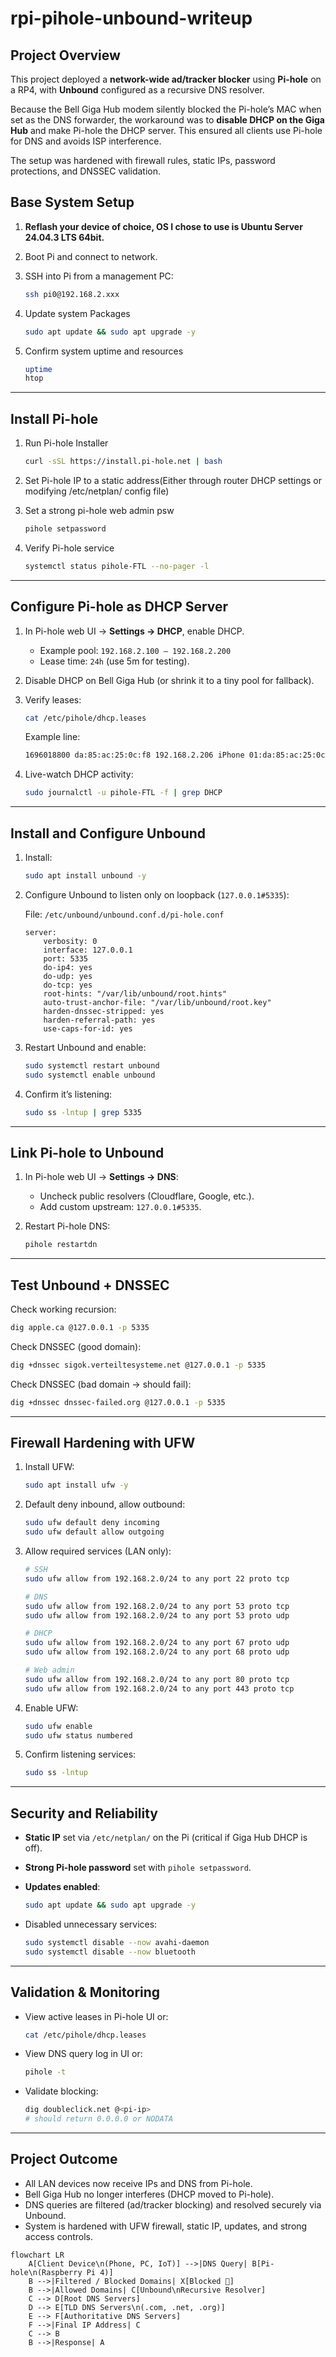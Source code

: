# rpi-pihole-unbound-writeup

## Project Overview

This project deployed a **network-wide ad/tracker blocker** using **Pi-hole** on a RP4, with **Unbound** configured as a recursive DNS resolver.

Because the Bell Giga Hub modem silently blocked the Pi-hole’s MAC when set as the DNS forwarder, the workaround was to **disable DHCP on the Giga Hub** and make Pi-hole the DHCP server. This ensured all clients use Pi-hole for DNS and avoids ISP interference.

The setup was hardened with firewall rules, static IPs, password protections, and DNSSEC validation.

## Base System Setup

1. **Reflash your device of choice, OS I chose to use is Ubuntu Server 24.04.3 LTS 64bit.**
2. Boot Pi and connect to network.
3. SSH into Pi from a management PC:
    
    ```bash
    ssh pi0@192.168.2.xxx
    ```
    
4. Update system Packages
    
    ```bash
    sudo apt update && sudo apt upgrade -y
    ```
    
5. Confirm system uptime and resources
    
    ```bash
    uptime
    htop
    ```
    

---

## Install Pi-hole

1. Run Pi-hole Installer
    
    ```bash
    curl -sSL https://install.pi-hole.net | bash
    ```
    
2. Set Pi-hole IP to a static address(Either through router DHCP settings or modifying /etc/netplan/ config file)
3. Set a strong pi-hole web admin psw
    
    ```bash
    pihole setpassword
    ```
    
4. Verify Pi-hole service
    
    ```bash
    systemctl status pihole-FTL --no-pager -l
    ```
    

---

## Configure Pi-hole as DHCP Server

1. In Pi-hole web UI → **Settings → DHCP**, enable DHCP.
    - Example pool: `192.168.2.100 – 192.168.2.200`
    - Lease time: `24h` (use 5m for testing).
2. Disable DHCP on Bell Giga Hub (or shrink it to a tiny pool for fallback).
3. Verify leases:
    
    ```bash
    cat /etc/pihole/dhcp.leases
    ```
    
    Example line:
    
    ```bash
    1696018800 da:85:ac:25:0c:f8 192.168.2.206 iPhone 01:da:85:ac:25:0c:f8
    ```
    
4. Live-watch DHCP activity:
    
    ```bash
    sudo journalctl -u pihole-FTL -f | grep DHCP
    ```
    

---

## Install and Configure Unbound

1. Install:
    
    ```bash
    sudo apt install unbound -y
    
    ```
    
2. Configure Unbound to listen only on loopback (`127.0.0.1#5335`):
    
    File: `/etc/unbound/unbound.conf.d/pi-hole.conf`
    
    ```
    server:
        verbosity: 0
        interface: 127.0.0.1
        port: 5335
        do-ip4: yes
        do-udp: yes
        do-tcp: yes
        root-hints: "/var/lib/unbound/root.hints"
        auto-trust-anchor-file: "/var/lib/unbound/root.key"
        harden-dnssec-stripped: yes
        harden-referral-path: yes
        use-caps-for-id: yes
    
    ```
    
3. Restart Unbound and enable:
    
    ```bash
    sudo systemctl restart unbound
    sudo systemctl enable unbound
    ```
    
4. Confirm it’s listening:
    
    ```bash
    sudo ss -lntup | grep 5335
    ```
    

---

## Link Pi-hole to Unbound

1. In Pi-hole web UI → **Settings → DNS**:
    - Uncheck public resolvers (Cloudflare, Google, etc.).
    - Add custom upstream: `127.0.0.1#5335`.
2. Restart Pi-hole DNS:
    
    ```bash
    pihole restartdn
    ```
    

---

## Test Unbound + DNSSEC

Check working recursion:

```bash
dig apple.ca @127.0.0.1 -p 5335
```

Check DNSSEC (good domain):

```bash
dig +dnssec sigok.verteiltesysteme.net @127.0.0.1 -p 5335
```

Check DNSSEC (bad domain → should fail):

```bash
dig +dnssec dnssec-failed.org @127.0.0.1 -p 5335
```

---

## Firewall Hardening with UFW

1. Install UFW:
    
    ```bash
    sudo apt install ufw -y
    ```
    
2. Default deny inbound, allow outbound:
    
    ```bash
    sudo ufw default deny incoming
    sudo ufw default allow outgoing
    ```
    
3. Allow required services (LAN only):
    
    ```bash
    # SSH
    sudo ufw allow from 192.168.2.0/24 to any port 22 proto tcp
    
    # DNS
    sudo ufw allow from 192.168.2.0/24 to any port 53 proto tcp
    sudo ufw allow from 192.168.2.0/24 to any port 53 proto udp
    
    # DHCP
    sudo ufw allow from 192.168.2.0/24 to any port 67 proto udp
    sudo ufw allow from 192.168.2.0/24 to any port 68 proto udp
    
    # Web admin
    sudo ufw allow from 192.168.2.0/24 to any port 80 proto tcp
    sudo ufw allow from 192.168.2.0/24 to any port 443 proto tcp
    ```
    
4. Enable UFW:
    
    ```bash
    sudo ufw enable
    sudo ufw status numbered
    ```
    
5. Confirm listening services:
    
    ```bash
    sudo ss -lntup
    ```
    

---

## Security and Reliability

- **Static IP** set via `/etc/netplan/` on the Pi (critical if Giga Hub DHCP is off).
- **Strong Pi-hole password** set with `pihole setpassword`.
- **Updates enabled**:
    
    ```bash
    sudo apt update && sudo apt upgrade -y
    
    ```
    
- Disabled unnecessary services:
    
    ```bash
    sudo systemctl disable --now avahi-daemon
    sudo systemctl disable --now bluetooth
    
    ```
    

---

## Validation & Monitoring

- View active leases in Pi-hole UI or:
    
    ```bash
    cat /etc/pihole/dhcp.leases
    
    ```
    
- View DNS query log in UI or:
    
    ```bash
    pihole -t
    
    ```
    
- Validate blocking:
    
    ```bash
    dig doubleclick.net @<pi-ip>
    # should return 0.0.0.0 or NODATA
    
    ```
    

---

## Project Outcome

- All LAN devices now receive IPs and DNS from Pi-hole.
- Bell Giga Hub no longer interferes (DHCP moved to Pi-hole).
- DNS queries are filtered (ad/tracker blocking) and resolved securely via Unbound.
- System is hardened with UFW firewall, static IP, updates, and strong access controls.


```mermaid
flowchart LR
    A[Client Device\n(Phone, PC, IoT)] -->|DNS Query| B[Pi-hole\n(Raspberry Pi 4)]
    B -->|Filtered / Blocked Domains| X[Blocked 🚫]
    B -->|Allowed Domains| C[Unbound\nRecursive Resolver]
    C --> D[Root DNS Servers]
    D --> E[TLD DNS Servers\n(.com, .net, .org)]
    E --> F[Authoritative DNS Servers]
    F -->|Final IP Address| C
    C --> B
    B -->|Response| A
